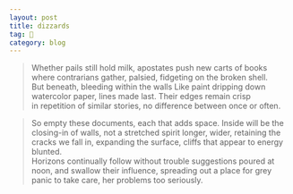 ```yaml
---
layout: post
title: dizzards
tag: 🍞
category: blog
---
```


>Whether pails still hold milk, 
>apostates push new carts of books 
>where contrarians gather, palsied, 
>fidgeting on the broken shell.  
>But beneath, bleeding within the walls
>Like paint dripping down watercolor paper, 
>lines made last.  Their edges remain crisp  
>in repetition of similar stories, 
>no difference between once or often.


>So empty these documents, 
>each that adds space. Inside will be
>the closing-in of walls, not a stretched 
>spirit longer, wider, retaining the
>cracks we fall in, expanding the surface, 
>cliffs that appear to energy blunted.  
>Horizons continually follow without trouble 
>suggestions poured at noon, and swallow
>their influence, spreading out a place
>for grey panic to take care,
>her problems too seriously.


